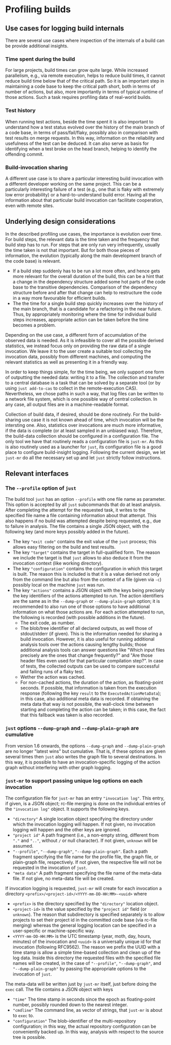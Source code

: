 # Profiling builds

## Use cases for logging build internals

There are several use cases where inspection of the internals of
a build can be provide additional insights.

### Time spent during the build

For large projects, build times can grow quite large. While increased
parallelism, e.g., via remote execution, helps to reduce build
times, it cannot reduce build time below that of the critical path.
So it is an important step in maintaining a code base to keep the
critical path short, both in terms of number of actions, but also,
more importantly in terms of typical runtime of those actions. Such
a task requires profiling data of real-world builds.

### Test history

When running test actions, beside the time spent it is also important
to understand how a test status evolved over the history of the
main branch of a code base, in terms of pass/fail/flaky, possibly
also in comparison with test results on merge requests. In this
way, information on the reliability and usefulness of the test can
be deduced. It can also serve as basis for identifying when a test
broke on the head branch, helping to identify the offending commit.

### Build-invocation sharing

A different use case is to share a particular interesting build
invocation with a different developer working on the same project.
This can be a particularly interesting failure of a test (e.g.,
one that is flaky with extremely low error probability) or a
hard-to-understand build error. Having all the information about
that particular build invocation can facilitate cooperation, even
with remote sites.

## Underlying design considerations

In the described profiling use cases, the importance is evolution
over time. For build steps, the relevant data is the time taken and
the frequency that build step has to run. For steps that are only
run very infrequently, usually the time taken is not that important.
But for both those pieces of information, the evolution (typically
along the main development branch of the code base) is relevant.
 - If a build step suddenly has to be run a lot more often, and hence
   gets more relevant for the overall duration of the build, this
   can be a hint that a change in the dependency structure added
   some hot parts of the code base to the transitive dependencies.
   Comparison of the dependency structure before and after that
   change can help to restructure the code in a way more favourable
   for efficient builds.
 - The the time for a single build step quickly increases over the
   history of the main branch, that is a candidate for a refactoring
   in the near future. Thus, by appropriately monitoring where the
   time for individual build steps increases, appropriate action
   can be taken before the time becomes a problem.

Depending on the use case, a different form of accumulation of
the observed data is needed. As it is infeasible to cover all the
possible derived statistics, we instead focus only on providing
the raw data of a single invocation. We leave it to the user create
a suitable tool collecting the invocation data, possibly from
different machines, and computing the relevant statistics as well
as presenting it in a friendly way.

In order to keep things simple, for the time being, we only support
one form of outputting the needed data: writing it to a file. The
collection and transfer to a central database is a task that can be
solved by a separate tool (or by using `just add-to-cas` to collect
in the remote-execution CAS). Nevertheless, we chose paths in such
a way, that log files can be written to a network file system,
which is one possible way of central collection. In any case, all
output files are in a machine-readable format.

Collection of build data, if desired, should be done routinely.
For the build-sharing use case it is not known ahead of time,
which invocation will be the intersting one. Also, statistics over
invocations are much more informative, if the data is complete (or
at least sampled in an unbiased way). Therefore, the build-data
collection should be configured in a configuration file. The
only tool we have that routinely reads a configuration file is
`just-mr`. As this is also routinely used as a launcher for `just`,
its configuration file is a good place to configure build-insight
logging. Following the current design, we let `just-mr` do all the
necessary set up and let `just` strictly follow instructions.

## Relevant interfaces

### The `--profile` option of `just`

The build tool `just` has an option `--profile` with one file name
as parameter. This option is accepted by all `just` subcommands
that do at least analysis. After completing the attempt for the
requested task, it writes to the specified file name a file containing
information about that attempt. This also happens if no build was
attempted despite being requested, e.g., due to failure in analysis.
The file contains a single JSON object, with the following key (and
more keys possibly added in the future).
 - The key `"exit code"` contains the exit value of the `just`
   process; this allows easy filtering on the build and test results.
 - The key `"target"` contains the target in full-qualified form.
   The reason we include the target is that `just` allows to also
   deduce it from the invocation context (like working directory).
 - The key `"configuration"` contains the configuration in which
   this target is built. The reason this is included is that it
   is a value derived not only from the command line but also from
   the context of a file (given via `-c`) possibly local on the
   machine `just` was run.
 - The key `"actions"` contains a JSON object with the keys being
   precisely the key identifiers of the actions attempted to run.
   The action identifiers are the same as in the `--dump-graph` or
   `--dump-plain-graph` option; it is recommended to also run one
   of those options to have additional information on what those
   actions are. For each action attempted to run, the following is
   recorded (with possible additions in the future).
    - The exit code, as number.
    - The blob/tree identifier of all declared outputs, as well
      those of stdout/stderr (if given). This is the information
      needed for sharing a build invocation. However, it is also
      useful for running additional analysis tools over the actions
      causing lengthy builds; those additional analysis tools can
      answer questions like "Which input files precisely are the
      ones that change frequently?" and "Are those header files
      even used for that particular compilation step?". In case of
      tests, the collected outputs can be used to compare successful
      and failing runs of a flaky test.
    - Wether the action was cached.
    - For non-cached actions, the duration of the action, as
      floating-point seconds. If possible, that information is taken
      from the execution response (following the key `result` to
      the `ExecutedActionMetaData`); in this case, also additional
      meta data is recorded. If obtaining the meta data that way
      is not possible, the wall-clock time between starting and
      completing the action can be taken; in this case, the fact
      that this fallback was taken is also recorded.

### `just` options `--dump-graph` and `--dump-plain-graph` are cumulative

From version 1.6 onwards, the options `--dump-graph` and
`--dump-plain-graph` are no longer "latest wins" but cumulative.
That is, if these options are given several times then `just` also
writes the graph file to several destinations. In this way, it is
possible to have an invocation-specific logging of the action graph
without interfering with other graph logging.

### `just-mr` to support passing unique log options on each invocation

The configuration file for `just-mr` has an entry `"invocation
log"`. This entry, if given, is a JSON object; rc-file merging is
done on the individual entries of the `"invocation log"` object.
It supports the following keys.
 - `"directory"` A single location object specifying the directory
   under which the invocation logging will happen. If not given, no
   invocation logging will happen and the other keys are ignored.
 - `"project id"` A path fragment (i.e., a non-empty string, different
   from `"."` and `".."`, without `/` or null character). If not
   given, `unknown` will be assumed.
 - `"--profile"`, `"--dump-graph"`, `"--dump-plain-graph"`. Each a
   path fragment specifying the file name for the profile file, the
   graph file, or plain-graph file, respectively. If not given, the
   respective file will not be requested in the invocation of `just`.
 - `"meta data"` A path fragment specifying the file name of the
   meta-data file. If not give, no meta-data file will be created.

If invocation logging is requested, `just-mr` will create for each invocation
a directory `<prefix>/<project-id>/<YYYY-mm-DD-HH:MM>-<uuid>` where
 - `<prefix>` is the directory specified by the `"directory"`
   location object.
 - `<project-id>` is the value specified by the `"project id"`
   field (or `unknown`). The reason that subdirectory is specified
   separately is to allow projects to set their project id in
   the committed code base (via rc-file merging) whereas the
   general logging location can be specified in a user-specific or
   machine-specific way.
 - `<YYYY-mm-DD-HH:MM>` is the UTC timestamp (year, moth, day,
   hours, minutes) of the invocation and `<uuid>` is a universally
   unique id for that invocation (following RFC9562). The reason we
   prefix the UUID with a time stamp is allow a simple time-based
   collection and clean up of the log data.
Inside this directory the requested files with the specified file
names will be created, in the case of `"--profile"`, `"--dump-graph"`,
and `"--dump-plain-graph"` by passing the appropriate options to
the invocation of `just`.

The meta-data will be written just by `just-mr` itself, just before
doing the `exec` call. The file contains a JSON object with keys
 - `"time"` The time stamp in seconds since the epoch as floating-point
   number, possibly rounded down to the nearest integer.
 - `"cmdline"` The command line, as vector of strings, that `just-mr`
   is about to `exec` to.
 - `"configuration"` The blob-identifier of the multi-repository
   configuration; in this way, the actual repository configuration
   can be conveniently backed up. In this way, analysis with respect
   to the source tree is possible.
